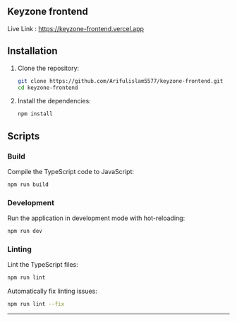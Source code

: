 ## Keyzone frontend

Live Link : https://keyzone-frontend.vercel.app

## Installation

1. Clone the repository:

   ```bash
   git clone https://github.com/Arifulislam5577/keyzone-frontend.git
   cd keyzone-frontend
   ```

2. Install the dependencies:

   ```bash
   npm install
   ```

## Scripts

### Build

Compile the TypeScript code to JavaScript:

```bash
npm run build
```

### Development

Run the application in development mode with hot-reloading:

```bash
npm run dev
```

### Linting

Lint the TypeScript files:

```bash
npm run lint
```

Automatically fix linting issues:

```bash
npm run lint --fix
```

---
